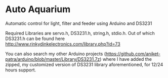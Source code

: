 # Auto Aquarium
Automatic control for light, filter and feeder using Arduino and DS3231

Required Libraries are servo.h, DS3231.h, string.h, stdio.h. Out of which DS3231.h can be found here http://www.rinkydinkelectronics.com/library.php?id=73

You can also search my other Arduino projects (https://github.com/aniket-patra/arduino/blob/master/Library/DS3231.7z) where I have added the zipped, my customized version of DS3231 library aforementioned, for 12/24 hours support.
